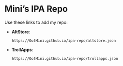 # Mini’s IPA Repo

Use these links to add my repo:

- **AltStore**:  
  ```
  https://OofMini.github.io/ipa-repo/altstore.json
  ```

- **TrollApps**:  
  ```
  https://OofMini.github.io/ipa-repo/trollapps.json
  ```
